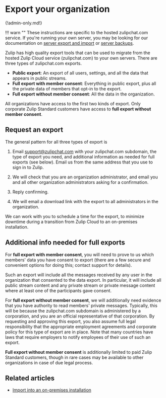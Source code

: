 # Export your organization

{!admin-only.md!}

!!! warn ""
    These instructions are specific to the hosted zulipchat.com service.
    If you're running your own server, you may be looking for our
    documentation on [server export and import][export-and-import] or
    [server backups][production-backups].

Zulip has high quality export tools that can be used to migrate from the
hosted Zulip Cloud service (zulipchat.com) to your own servers. There are
three types of zulipchat.com exports.

* **Public export**: An export of all users, settings, and all the data that
  appears in public streams.
* **Full export with member consent**: Everything in public export, plus all
  the private data of members that opt-in to the export.
* **Full export without member consent**: All the data in the organization.

All organizations have access to the first two kinds of export. Only corporate
Zulip Standard customers have access to **full export without member consent**.

## Request an export

The general pattern for all three types of export is

1. Email support@zulipchat.com with your zulipchat.com subdomain, the type
   of export you need, and additional information as needed for full exports
   (see below). Email us from the same address that you use to sign in
   to Zulip.

2. We will check that you are an organization administrator, and email you
   and all other organization administrators asking for a confirmation.

3. Reply confirming.

4. We will email a download link with the export to all administrators in
   the organization.

We can work with you to schedule a time for the export, to minimize downtime
during a transition from Zulip Cloud to an on-premises installation.

## Additional info needed for full exports

For **full export with member consent**, you will need to prove to us
which members' data you have consent to export (there are a few secure
and convenient options for doing this; contact support for details).

Such an export will include all the messages received by any user in
the organization that consented to the data export.  In particular, it
will include all public stream content and any private stream or
private message content where at least one of the participants gave
consent.

For **full export without member consent**, we will additionally need
evidence that you have authority to read members' private
messages. Typically, this will be because the zulipchat.com subdomain
is administered by a corporation, and you are an official
representative of that corporation. By requesting and approving this
export, you also assume full legal responsibility that the appropriate
employment agreements and corporate policy for this type of export are
in place. Note that many countries have laws that require employers to
notify employees of their use of such an export.

**Full export without member consent** is additionally limited to paid
Zulip Standard customers, though in rare cases may be available to
other organizations in case of due legal process.

## Related articles

* [Import into an on-premises installation][import-only]

[production-backups]: https://zulip.readthedocs.io/en/stable/production/maintain-secure-upgrade.html#backups
[export-and-import]: https://zulip.readthedocs.io/en/latest/production/export-and-import.html
[import-only]: https://zulip.readthedocs.io/en/latest/production/export-and-import.html#import-into-a-new-zulip-server
